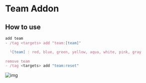 # Team Addon

## How to use
```js
add team
- /tag <targets> add "team:[team]"

  └[team] : red, blue, green, yellow, aqua, white, pink, gray
  
remove team
- /tag <targets> add "team:reset"

```
![img](https://user-images.githubusercontent.com/105429219/175032413-35d9755b-bcbc-4d3a-b7a7-63fa10de35ec.png)
